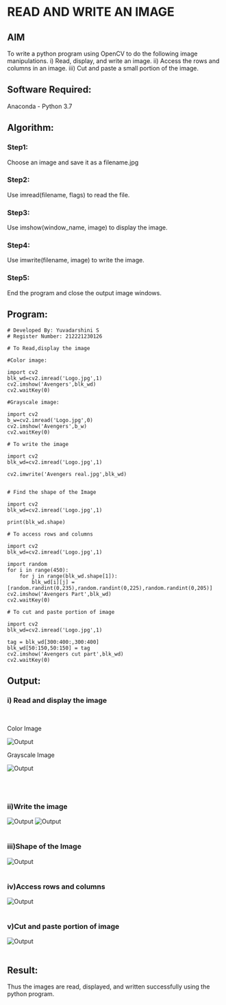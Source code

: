 # READ AND WRITE AN IMAGE
## AIM
To write a python program using OpenCV to do the following image manipulations.
i) Read, display, and write an image.
ii) Access the rows and columns in an image.
iii) Cut and paste a small portion of the image.

## Software Required:
Anaconda - Python 3.7
## Algorithm:
### Step1:
Choose an image and save it as a filename.jpg
### Step2:
Use imread(filename, flags) to read the file.
### Step3:
Use imshow(window_name, image) to display the image.
### Step4:
Use imwrite(filename, image) to write the image.
### Step5:
End the program and close the output image windows.
## Program:
~~~
# Developed By: Yuvadarshini S
# Register Number: 212221230126

# To Read,display the image

#Color image:

import cv2
blk_wd=cv2.imread('Logo.jpg',1)
cv2.imshow('Avengers',blk_wd)
cv2.waitKey(0)

#Grayscale image: 

import cv2
b_w=cv2.imread('Logo.jpg',0)
cv2.imshow('Avengers',b_w)
cv2.waitKey(0)

# To write the image

import cv2
blk_wd=cv2.imread('Logo.jpg',1)

cv2.imwrite('Avengers real.jpg',blk_wd)


# Find the shape of the Image

import cv2
blk_wd=cv2.imread('Logo.jpg',1)

print(blk_wd.shape)

# To access rows and columns

import cv2
blk_wd=cv2.imread('Logo.jpg',1)

import random
for i in range(450):
    for j in range(blk_wd.shape[1]):
        blk_wd[i][j] = [random.randint(0,235),random.randint(0,225),random.randint(0,205)]
cv2.imshow('Avengers Part',blk_wd)
cv2.waitKey(0)

# To cut and paste portion of image

import cv2
blk_wd=cv2.imread('Logo.jpg',1)

tag = blk_wd[300:400:,300:400]
blk_wd[50:150,50:150] = tag
cv2.imshow('Avengers cut part',blk_wd)
cv2.waitKey(0)
~~~
## Output:

### i) Read and display the image
<br>

Color Image

![Output](1.jpg)

Grayscale Image

![Output](2.jpg)

<br>
<br>

### ii)Write the image
![Output](31.jpg)
![Output](32.jpg)
<br>
<br>

### iii)Shape of the Image
![Output](4.jpg)
<br>
<br>

### iv)Access rows and columns
![Output](5.jpg)
<br>
<br>

### v)Cut and paste portion of image
![Output](6.jpg)
<br>
<br>

## Result:
Thus the images are read, displayed, and written successfully using the python program.


